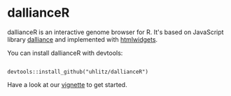# dallianceR

dallianceR is an interactive genome browser for R. It's based on JavaScript library [dalliance](https://biodalliance.org) and implemented with [htmlwidgets](https://htmlwidgets.org). 

You can install dallianceR with devtools: 

```{}

devtools::install_github("uhlitz/dallianceR")

```

Have a look at our [vignette](vignettes/dallianceRManual.Rmd) to get started.
